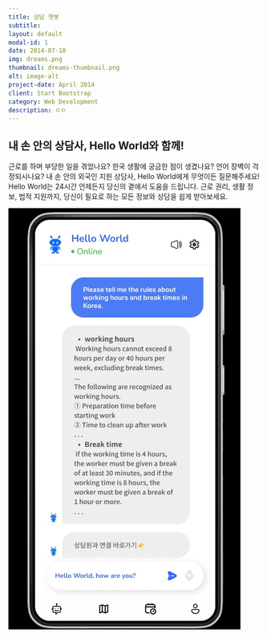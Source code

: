 ```yaml
---
title: 상담 챗봇
subtitle: 
layout: default
modal-id: 1
date: 2014-07-18
img: dreams.png
thumbnail: dreams-thumbnail.png
alt: image-alt
project-date: April 2014
client: Start Bootstrap
category: Web Development
description: ㅇㅇ
---
```


## 내 손 안의 상담사, Hello World와 함께!

근로를 하며 부당한 일을 겪었나요?
한국 생활에 궁금한 점이 생겼나요?
언어 장벽이 걱정되시나요?
내 손 안의 외국인 지원 상담사, Hello World에게 무엇이든 질문해주세요!
Hello World는 24시간 언제든지 당신의 곁에서 도움을 드립니다. 근로 권리, 생활 정보, 법적 지원까지, 당신이 필요로 하는 모든 정보와 상담을 쉽게 받아보세요.


![img](/img/posts/example.png)
